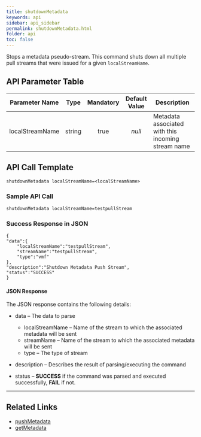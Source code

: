 ```yaml
---
title: shutdownMetadata
keywords: api
sidebar: api_sidebar
permalink: shutdownMetadata.html
folder: api
toc: false
---
```


Stops a metadata pseudo-stream. This command shuts down all multiple pull streams that were issued for a given `localStreamName`.



## API Parameter Table

| Parameter Name  |  Type  | Mandatory | Default Value | Description                              |
| :-------------: | :----: | :-------: | :-----------: | ---------------------------------------- |
| localStreamName | string |   true    |    *null*     | Metadata associated with this incoming stream name |



## API Call Template

``` 
shutdownMetadata localStreamName=<localStreamName>
```



### Sample API Call

``` 
shutdownMetadata localStreamName=testpullStream
```



### Success Response in JSON

``` 
{
"data":{
    "localStreamName":"testpullStream",
    "streamName":"testpullStream",
    "type":"vmf"
},
"description":"Shutdown Metadata Push Stream", 
"status":"SUCCESS"
}
```



#### **JSON Response**

The JSON response contains the following details:

- data – The data to parse
  - localStreamName – Name of the stream to which the associated metadata will be sent
  - streamName – Name of the stream to which the associated metadata will be sent
  - type – The type of stream


- description – Describes the result of parsing/executing the command
- status – **SUCCESS** if the command was parsed and executed successfully, **FAIL** if not.

------

## **Related Links**

- [pushMetadata](api/pushMetadata.html)
- [getMetadata](api/getMetadata.html)
